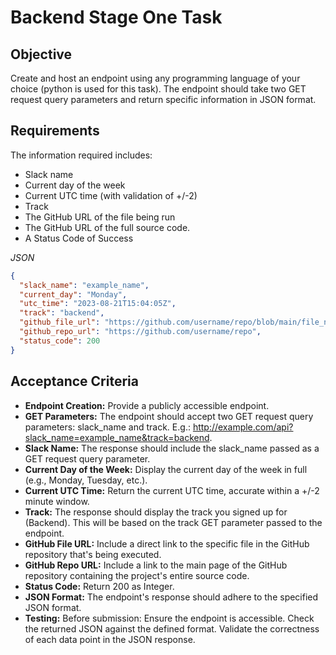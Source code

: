 # Backend Stage One Task

## Objective

Create and host an endpoint using any programming language of your choice (python is used for this task).
The endpoint should take two GET request query parameters and return specific information in JSON format.

## Requirements

The information required includes:

- Slack name
- Current day of the week
- Current UTC time (with validation of +/-2)
- Track
- The GitHub URL of the file being run
- The GitHub URL of the full source code.
- A Status Code of Success

_JSON_

```JSON
{
  "slack_name": "example_name",
  "current_day": "Monday",
  "utc_time": "2023-08-21T15:04:05Z",
  "track": "backend",
  "github_file_url": "https://github.com/username/repo/blob/main/file_name.ext",
  "github_repo_url": "https://github.com/username/repo",
  "status_code": 200
}
```

## Acceptance Criteria

- **Endpoint Creation:** Provide a publicly accessible endpoint.
- **GET Parameters:** The endpoint should accept two GET request query parameters: slack_name and track.
  E.g.: http://example.com/api?slack_name=example_name&track=backend.
- **Slack Name:** The response should include the slack_name passed as a GET request query parameter.
- **Current Day of the Week:** Display the current day of the week in full (e.g., Monday, Tuesday, etc.).
- **Current UTC Time:** Return the current UTC time, accurate within a +/-2 minute window.
- **Track:** The response should display the track you signed up for (Backend). This will be based on the track GET parameter passed to the endpoint.
- **GitHub File URL:** Include a direct link to the specific file in the GitHub repository that's being executed.
- **GitHub Repo URL:** Include a link to the main page of the GitHub repository containing the project's entire source code.
- **Status Code:** Return 200 as Integer.
- **JSON Format:** The endpoint's response should adhere to the specified JSON format.
- **Testing:** Before submission:
  Ensure the endpoint is accessible.
  Check the returned JSON against the defined format.
  Validate the correctness of each data point in the JSON response.
